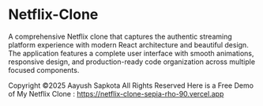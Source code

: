 # Netflix-Clone
A comprehensive Netflix clone that captures the authentic streaming platform experience with modern React architecture and beautiful design. The application features a complete user interface with smooth animations, responsive design, and production-ready code organization across multiple focused components.

Copyright ©2025 Aayush Sapkota All Rights Reserved 
Here is a Free Demo of My Netflix Clone : https://netflix-clone-sepia-rho-90.vercel.app
